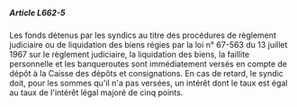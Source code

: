 ##### Article L662-5

Les fonds détenus par les syndics au titre des procédures de règlement judiciaire ou de liquidation des biens régies par la loi n° 67-563 du 13 juillet 1967 sur le règlement judiciaire, la liquidation des biens, la faillite personnelle et les banqueroutes sont immédiatement versés en compte de dépôt à la Caisse des dépôts et consignations. En cas de retard, le syndic doit, pour les sommes qu'il n'a pas versées, un intérêt dont le taux est égal au taux de l'intérêt légal majoré de cinq points.

